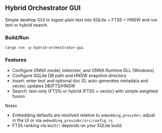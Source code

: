 ## Hybrid Orchestrator GUI

Simple desktop GUI to ingest plain text into SQLite + FTS5 + HNSW and run text or hybrid search.

### Build/Run

```
cargo run -p hybrid-orchestrator-gui
```

### Features
- Configure ONNX model, tokenizer, and ONNX Runtime DLL (Windows)
- Configure SQLite DB path and HNSW snapshot directory
- Insert: enter text and optional doc ID, auto-generates metadata and vector, updates DB/FTS/HNSW
- Search: text-only (FTS5) or hybrid (FTS5 + vector) with simple weighted fusion

Notes
- Embedding defaults are resolved relative to `embedding_provider`; adjust in the UI or via `embedding_provider/src/config.rs`.
- FTS5 ranking via `bm25()` depends on your SQLite build.

